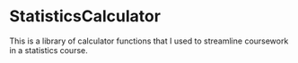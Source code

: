 # StatisticsCalculator
This is a library of calculator functions that I used to streamline coursework in a statistics course.
